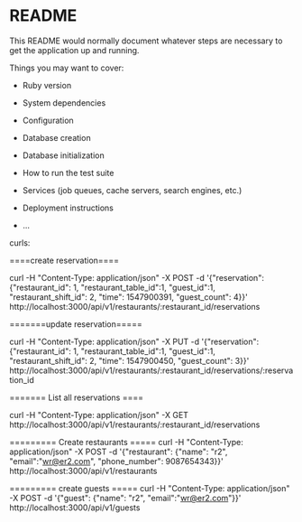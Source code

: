 # README

This README would normally document whatever steps are necessary to get the
application up and running.

Things you may want to cover:

* Ruby version

* System dependencies

* Configuration

* Database creation

* Database initialization

* How to run the test suite

* Services (job queues, cache servers, search engines, etc.)

* Deployment instructions

* ...

curls:


====create reservation====

curl -H "Content-Type: application/json" -X POST -d '{"reservation": {"restaurant_id": 1, "restaurant_table_id":1, "guest_id":1, "restaurant_shift_id": 2, "time": 1547900391, "guest_count": 4}}' http://localhost:3000/api/v1/restaurants/:restaurant_id/reservations

=======update reservation=====

curl -H "Content-Type: application/json" -X PUT -d '{"reservation": {"restaurant_id": 1, "restaurant_table_id":1, "guest_id":1, "restaurant_shift_id": 2, "time": 1547900450, "guest_count": 3}}' http://localhost:3000/api/v1/restaurants/:restaurant_id/reservations/:reservation_id


======= List all reservations ====

curl -H "Content-Type: application/json" -X GET http://localhost:3000/api/v1/restaurants/:restaurant_id/reservations

========= Create restaurants =====
curl -H "Content-Type: application/json" -X POST -d '{"restaurant": {"name": "r2", "email":"wr@er2.com", "phone_number": 9087654343}}' http://localhost:3000/api/v1/restaurants

========= create guests =====
curl -H "Content-Type: application/json" -X POST -d '{"guest": {"name": "r2", "email":"wr@er2.com"}}' http://localhost:3000/api/v1/guests
